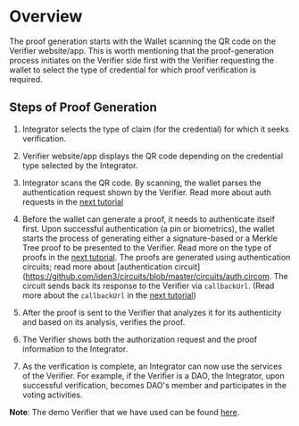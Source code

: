 # Overview
 
The proof generation starts with the Wallet scanning the QR code on the Verifier website/app. This is worth mentioning that the proof-generation process initiates on the Verifier side first with the Verifier requesting the wallet to select the type of credential for which proof verification is required.
 
## Steps of Proof Generation
 
1. Integrator selects the type of claim (for the credential) for which it seeks verification.
 
2. Verifier website/app displays the QR code depending on the credential type selected by the Integrator.
 
3. Integrator scans the QR code. By scanning, the wallet parses the authentication request shown by the Verifier. Read more about auth requests in the [next tutorial](./types-of-auth-requests-and-proofs.md)
 
 
4. Before the wallet can generate a proof, it needs to authenticate itself first. Upon successful authentication (a pin or biometrics), the wallet starts the process of generating either a signature-based or a Merkle Tree proof to be presented to the Verifier. Read more on the type of proofs in the [next tutorial](./types-of-auth-requests-and-proofs.md). The proofs are generated using authentication circuits; read more about [authentication circuit](https://github.com/iden3/circuits/blob/master/circuits/auth.circom. The circuit sends back its response to the Verifier via `callbackUrl`. (Read more about the `callbackUrl` in the [next tutorial](./types-of-auth-requests-and-proofs.md))
 
6. After the proof is sent to the Verifier that analyzes it for its authenticity and based on its analysis, verifies the proof.
 
7. The Verifier shows both the authorization request and the proof information to the Integrator.
 
8. As the verification is complete, an Integrator can now use the services of the Verifier. For example, if the Verifier is a DAO, the Integrator, upon successful verification, becomes DAO's member and participates in the voting activities. 
 
**Note**: The demo Verifier that we have used can be found [here]( https://verifier.polygonid.me/).
